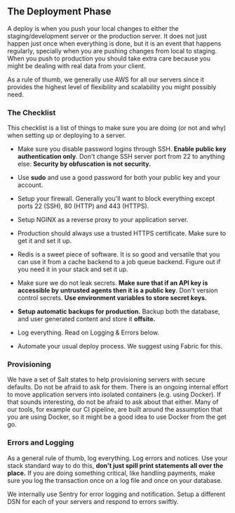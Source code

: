 ## The Deployment Phase

A deploy is when you push your local changes to either the
staging/development server or the production server. It does not just
happen just once when everything is done, but it is an event that
happens regularly, specially when you are pushing changes from local
to staging. When you push to production you should take extra care
because you might be dealing with real data from your client.

As a rule of thumb, we generally use AWS for all our servers since it
provides the highest level of flexibility and scalability you might
possibly need.

### The Checklist

This checklist is a list of things to make sure you are doing (or not
and why) when setting up or deploying to a server.

- Make sure you disable password logins through SSH. **Enable public
  key authentication only**. Don't change SSH server port from 22 to
  anything else: **Security by obfuscation is not security.**

- Use **sudo** and use a good password for both your public key and
  your account.

- Setup your firewall. Generally you'll want to block everything
  except ports 22 (SSH), 80 (HTTP) and 443 (HTTPS).

- Setup NGINX as a reverse proxy to your application server.

- Production should always use a trusted HTTPS certificate. Make sure
  to get it and set it up.

- Redis is a sweet piece of software. It is so good and versatile that
  you can use it from a cache backend to a job queue backend. Figure
  out if you need it in your stack and set it up.

- Make sure we do not leak secrets. **Make sure that if an API key is
  accessible by untrusted agents then it is a public key**. Don't
  version control secrets. **Use environment variables to store secret
  keys.**

- **Setup automatic backups for production.** Backup both the
  database, and user generated content and store it **offsite.**

- Log everything. Read on Logging & Errors below.

- Automate your usual deploy process. We suggest using Fabric for
  this.

### Provisioning

We have a set of Salt states to help provisioning servers with
secure defaults. Do not be afraid to ask for them. There is an ongoing
internal effort to move application servers into isolated containers
(e.g. using Docker). If that sounds interesting, do not be afraid to
ask about that either. Many of our tools, for example our CI pipeline,
are built around the assumption that you are using Docker, so it might
be a good idea to use Docker from the get go.

### Errors and Logging

As a general rule of thumb, log everything. Log errors and
notices. Use your stack standard way to do this, **don't just spill
print statements all over the place.** If you are doing something
critical, like handling payments, make sure you log the transaction
once on a log file and once on your database.

We internally use Sentry for error logging and notification. Setup a
different DSN for each of your servers and respond to errors swiftly.
